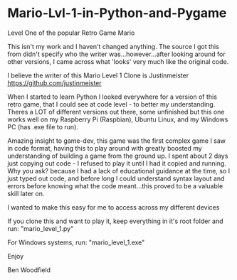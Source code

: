 # Mario-Lvl-1-in-Python-and-Pygame

Level One of the popular Retro Game Mario

This isn't my work and I haven't changed anything. 
The source I got this from didn't specify who the writer was...however...after looking around for other versions, 
I came across what 'looks' very much like the original code.

I believe the writer of this Mario Level 1 Clone is Justinmeister
https://github.com/justinmeister


When I started to learn Python I looked everywhere for a version of this retro game,
that I could see at code level - to better my understanding. Theres a LOT of different versions out there, some unfinished but this one 
works well on my Raspberry Pi (Raspbian), Ubuntu Linux, and my Windows PC (has .exe file to run).

Amazing insight to game-dev, this game was the first complex game I saw in code format, having this to play around with greatly boosted 
my understanding of building a game from the ground up. I spent about 2 days just copying out code - I refused to play it until I had it
copied and running. Why you ask? because I had a lack of educational guidance at the time, so I just typed out code, and before long I 
could understand syntax layout and errors before knowing what the code meant...this proved to be a valuable skill later on.

I wanted to make this easy for me to access across my different devices


If you clone this and want to play it, keep everything in it's root folder and run: "mario_level_1.py" 

For Windows systems, run: "mario_level_1.exe"

Enjoy

Ben Woodfield
